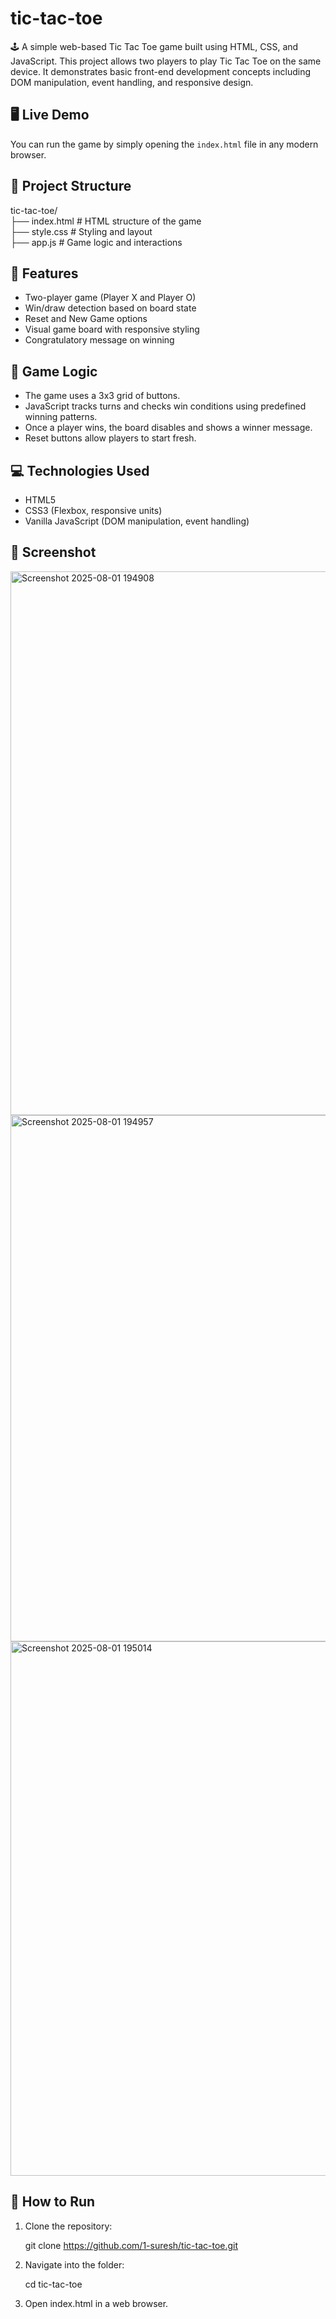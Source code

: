# tic-tac-toe
🕹️ A simple web-based Tic Tac Toe game built using HTML, CSS, and JavaScript. This project allows two players to play Tic Tac Toe on the same device. It demonstrates basic front-end development concepts including DOM manipulation, event handling, and responsive design.

## 🖥️ Live Demo
You can run the game by simply opening the `index.html` file in any modern browser.

## 📁 Project Structure
tic-tac-toe/ <br />
├── index.html # HTML structure of the game<br />
├── style.css # Styling and layout<br />
├── app.js # Game logic and interactions<br />


## 🚀 Features

- Two-player game (Player X and Player O)
- Win/draw detection based on board state
- Reset and New Game options
- Visual game board with responsive styling
- Congratulatory message on winning

## 🧠 Game Logic

- The game uses a 3x3 grid of buttons.
- JavaScript tracks turns and checks win conditions using predefined winning patterns.
- Once a player wins, the board disables and shows a winner message.
- Reset buttons allow players to start fresh.

## 💻 Technologies Used

- HTML5 
- CSS3 (Flexbox, responsive units)
- Vanilla JavaScript (DOM manipulation, event handling)

## 📸 Screenshot

<img width="1022" height="870" alt="Screenshot 2025-08-01 194908" src="https://github.com/user-attachments/assets/3edf2b8f-0776-4db9-b244-94d082fdbc9b" />

<img width="1014" height="842" alt="Screenshot 2025-08-01 194957" src="https://github.com/user-attachments/assets/0bc5de81-35aa-40c7-9bad-2257cbf9d55d" />

<img width="971" height="855" alt="Screenshot 2025-08-01 195014" src="https://github.com/user-attachments/assets/71cccd38-6cd8-4d75-b7e0-925acfa5f909" />

## 📌 How to Run

1. Clone the repository:

   git clone https://github.com/1-suresh/tic-tac-toe.git
   
2. Navigate into the folder:
   
   cd tic-tac-toe
   
4. Open index.html in a web browser.
